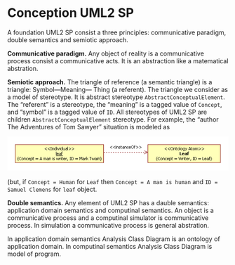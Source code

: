 # Conception UML2 SP

A foundation UML2 SP consist a three principles: communicative paradigm, double semantics and semiotic approach.

**Communicative paradigm.** 
Any object of reality is a communicative process consist a communicative acts. It is an abstraction like a matematical abstration.

**Semiotic approach.** 
The triangle of reference (a semantic triangle) is a triangle: Symbol—Meaning— Thing (a referent). The triangle we consider as a model of stereotype. It is abstract stereotype `AbstractConceptualElement`. The “referent” is a stereotype, the “meaning” is a tagged value of `Concept`, and “symbol” is a tagged value of `ID`. All stereotypes of UML2 SP are children `AbstractConceptualElement` stereotype.
For example, the “author The Adventures of Tom Sawyer” situation  is modeled as
<p><img src="define/MarkTwin.png" alt="" /></p>

(but, if `Concept = Human` for `Leaf` then `Concept = A man is human` and `ID = Samuel Clemens`  for `leaf` object.


**Double semantics.** Any element of UML2 SP has a dauble semantics: application domain semantics and computinal semantics. An object  is a communicative process and a computinal simulator is communicative process. In simulation a communicative process is general abstration.

In application domain semantics Analysis Class Diagram is an ontology of application domain. In computinal semantics Analysis Class Diagram is model of program.
